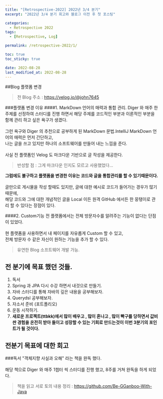 ```yaml
---
title: "[Retrospective-2022] 2022년 3/4 분기"
excerpt: "2022년 3/4 분기 회고와 블로그 이전 후 첫 포스팅"

categories:
  - Retrospective 2022
tags:
  - [Retrospective, Log]

permalink: /retrospective-2022/1/

toc: true
toc_sticky: true

date: 2022-08-28
last_modified_at: 2022-08-28
---
```

##Blog 플랫폼 변경 
> 전 Blog 주소 : https://velog.io/@john7645 

###플랫폼 변경 이유
####1. MarkDown 언어의 매력과 통합 관리.
Diger 와 매주 한 주제를 선정하여 스터디를 진행 하면서 해당 주제를 코드적인 부분과 이론적인 부분을 함께 관리 하고 싶은 욕구가 생겼다.<br><br>
그런 욕구와 Diger 의 추천으로 공부하게 된 MarkDown 문법.IntelliJ
MarkDown 언어의 매력은 먼저 간단하고,<br> 나는 글을 쓰고 있지만 하나의 소프트웨어를 만들어 내는 느낌을 준다.<br><br>
사실 전 플랫폼인 Velog 도 마크다운 기반으로 글 작성을 제공한다. 
>반성할 점 : 그게 마크다운 인지도 모르고 사용했었다...

**그럼에도 불구하고 플랫폼을 변경한 이유는 코드와 글을 통합관리를 할 수 있기때문이다.**<br><br>
글만으로 게시물을 작성 할때도 있지만, 글에 대한 예시로 코드가 들어가는 경우가 많기 때문에,<br>
해당 코드와 그에 대한 개념적인 글을 Local 이든 원격 GitHub 에서든 한 뭉탱이로 관리 할 수 있다는 장점이 있다.

####2. Custom기능
전 플랫폼에서는 전체 방문자수를 알려주는 기능이 없다는 단점이 있었다.<br><br>
현 플랫폼을 사용하면서 내 페이지를 자유롭게 Custom 할 수 있고,<br>
전체 방문자 수 같은 자신이 원하는 기능을 추가 할 수 있다.
>유연한 Blog 소프트웨어 개발 가능.
> 

## 전 분기에 목표 했던 것들.
1. 독서 
2. Spring 과 JPA 다시 수강 하면서 내것으로 만들기.
3. 자바 스터디를 통해 자바의 깊은 내용을 공부해보자.
4. Querydsl 공부해보자.
5. 자소서 준비 (포트폴리오)
6. 운동 시작하기.
7. **새로운 프로젝트(ttbkk)에서 많이 배우고 , 많이 혼나고 , 많이 빡구를 당하면서 값비싼 경험을 온전히 받아 들이고 성장할 수 있는 기회로 만드는것이 이번 3분기의 포인트가 될 것이다.**

## 전분기 목표에 대한 회고
###독서 
"객체지향 사실과 오해" 라는 책을 완독 했다.<br><br>
해당 책으로 Diger 와 매주 1챕터 씩 스터디를 진행 했고, 8주를 거쳐 완독을 하게 되었다.

>책을 읽고 서로 토의 내용 정리 : https://github.com/Be-GGanboo-With-Java








